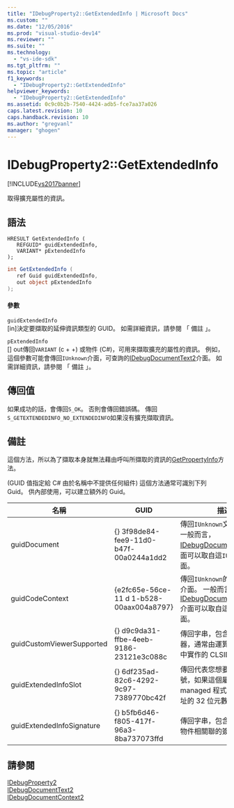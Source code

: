 ```yaml
---
title: "IDebugProperty2::GetExtendedInfo | Microsoft Docs"
ms.custom: ""
ms.date: "12/05/2016"
ms.prod: "visual-studio-dev14"
ms.reviewer: ""
ms.suite: ""
ms.technology: 
  - "vs-ide-sdk"
ms.tgt_pltfrm: ""
ms.topic: "article"
f1_keywords: 
  - "IDebugProperty2::GetExtendedInfo"
helpviewer_keywords: 
  - "IDebugProperty2::GetExtendedInfo"
ms.assetid: 0c9c0b2b-7540-4424-adb5-fce7aa37a026
caps.latest.revision: 10
caps.handback.revision: 10
ms.author: "gregvanl"
manager: "ghogen"
---
```

# IDebugProperty2::GetExtendedInfo
[!INCLUDE[vs2017banner](../../../code-quality/includes/vs2017banner.md)]

取得擴充屬性的資訊。  
  
## 語法  
  
```cpp#  
HRESULT GetExtendedInfo (   
   REFGUID* guidExtendedInfo,  
   VARIANT* pExtendedInfo  
);  
```  
  
```c#  
int GetExtendedInfo (   
   ref Guid guidExtendedInfo,  
   out object pExtendedInfo  
);  
```  
  
#### 參數  
 `guidExtendedInfo`  
 \[in\]決定要擷取的延伸資訊類型的 GUID。  如需詳細資訊，請參閱 「 備註 」。  
  
 `pExtendedInfo`  
 \[\] out傳回`VARIANT` \(c \+ \+\) 或物件 \(C\#\)，可用來擷取擴充的屬性的資訊。  例如，這個參數可能會傳回`IUnknown`介面，可查詢的[IDebugDocumentText2](../../../extensibility/debugger/reference/idebugdocumenttext2.md)介面。  如需詳細資訊，請參閱 「 備註 」。  
  
## 傳回值  
 如果成功的話，會傳回`S_OK`。 否則會傳回錯誤碼。  傳回`S_GETEXTENDEDINFO_NO_EXTENDEDINFO`如果沒有擴充擷取資訊。  
  
## 備註  
 這個方法，所以為了擷取本身就無法藉由呼叫所擷取的資訊的[GetPropertyInfo](../../../extensibility/debugger/reference/idebugproperty2-getpropertyinfo.md)方法。  
  
 \(GUID 值指定給 C\# 由於名稱中不提供任何組件\) 這個方法通常可識別下列 Guid。  供內部使用，可以建立額外的 Guid。  
  
|名稱|GUID|描述|  
|--------|----------|--------|  
|guidDocument|{} 3f98de84\-fee9\-11d0\-b47f\-00a0244a1dd2|傳回`IUnknown`文件的介面。  一般而言， [IDebugDocumentText2](../../../extensibility/debugger/reference/idebugdocumenttext2.md)介面可以取自這`IUnknown`介面。|  
|guidCodeContext|{e2fc65e\-56ce\-11 d 1\-b528\-00aax004a8797}|傳回`IUnknown`的文件內容的介面。  一般而言， [IDebugDocumentContext2](../../../extensibility/debugger/reference/idebugdocumentcontext2.md)介面可以取自這`IUnknown`介面。|  
|guidCustomViewerSupported|{} d9c9da31\-ffbe\-4eeb\-9186\-23121e3c088c|傳回字串，包含自訂的檢視器，通常由運算式評估工具中實作的 CLSID。|  
|guidExtendedInfoSlot|{} 6df235ad\-82c6\-4292\-9c97\-7389770bc42f|傳回代表您想要的介面槽編號，如果這個屬性表示 managed 程式碼的本機位址的 32 位元數字。|  
|guidExtendedInfoSignature|{} b5fb6d46\-f805\-417f\-96a3\-8ba737073ffd|傳回字串，包含變數的屬性物件相關聯的簽章。|  
  
## 請參閱  
 [IDebugProperty2](../../../extensibility/debugger/reference/idebugproperty2.md)   
 [IDebugDocumentText2](../../../extensibility/debugger/reference/idebugdocumenttext2.md)   
 [IDebugDocumentContext2](../../../extensibility/debugger/reference/idebugdocumentcontext2.md)